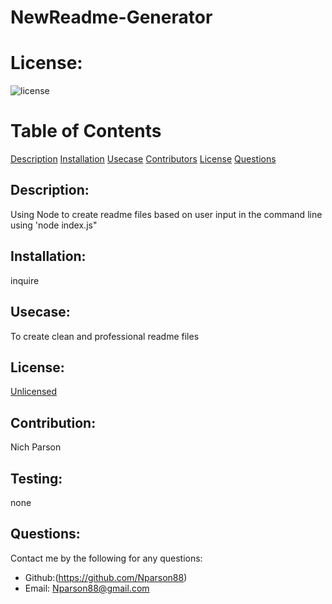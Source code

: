  # NewReadme-Generator
# License: 
![license](https://img.shields.io/badge/License-[Unlicensed](Unlicensed.txt)-blue?style=for-the-badge&logo=appveyor.svg)
# Table of Contents 
[Description](#description)
[Installation](#installation)
[Usecase](#Usecase)
[Contributors](#contributors)
[License](#license)
[Questions](#questions)
    
## Description: 
Using Node to create readme files based on user input in the command line using 'node index.js"
## Installation: 
inquire
## Usecase: 
To create clean and professional readme files
## License: 
[Unlicensed](Unlicensed.txt)
## Contribution: 
Nich Parson
## Testing: 
none
## Questions: 
Contact me by the following for any questions:
* Github:(https://github.com/Nparson88)
* Email: Nparson88@gmail.com 